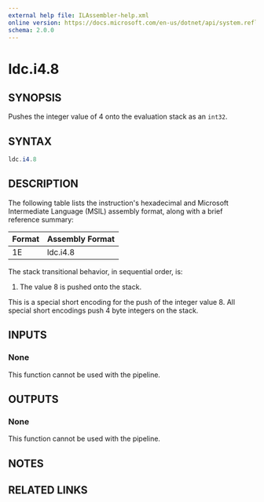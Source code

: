 ```yaml
---
external help file: ILAssembler-help.xml
online version: https://docs.microsoft.com/en-us/dotnet/api/system.reflection.emit.opcodes.ldc_i4_8
schema: 2.0.0
---
```


# ldc.i4.8

## SYNOPSIS

Pushes the integer value of 4 onto the evaluation stack as an `int32`.

## SYNTAX

```powershell
ldc.i4.8
```

## DESCRIPTION

The following table lists the instruction's hexadecimal and Microsoft Intermediate Language (MSIL) assembly format, along with a brief reference summary:

| Format | Assembly Format |
| ------ | --------------- |
| 1E     | ldc.i4.8        |

 The stack transitional behavior, in sequential order, is:

1.  The value 8 is pushed onto the stack.

 This is a special short encoding for the push of the integer value 8. All special short encodings push 4 byte integers on the stack.

## INPUTS

### None

This function cannot be used with the pipeline.

## OUTPUTS

### None

This function cannot be used with the pipeline.

## NOTES

## RELATED LINKS
